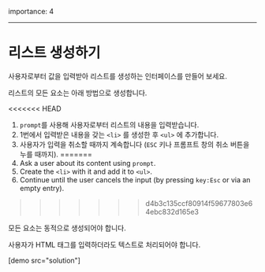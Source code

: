 importance: 4

---

# 리스트 생성하기

사용자로부터 값을 입력받아 리스트를 생성하는 인터페이스를 만들어 보세요.

리스트의 모든 요소는 아래 방법으로 생성합니다.

<<<<<<< HEAD
1. `prompt`를 사용해 사용자로부터 리스트의 내용을 입력받습니다.
2. 1번에서 입력받은 내용을 갖는 `<li>` 를 생성한 후 `<ul>` 에 추가합니다.
3. 사용자가 입력을 취소할 때까지 계속합니다 (`ESC` 키나 프롬프트 창의 취소 버튼을 누를 때까지).
=======
1. Ask a user about its content using `prompt`.
2. Create the `<li>` with it and add it to `<ul>`.
3. Continue until the user cancels the input (by pressing `key:Esc` or via an empty entry).
>>>>>>> d4b3c135ccf80914f59677803e64ebc832d165e3

모든 요소는 동적으로 생성되어야 합니다.

사용자가 HTML 태그를 입력하더라도 텍스트로 처리되어야 합니다.

[demo src="solution"]

